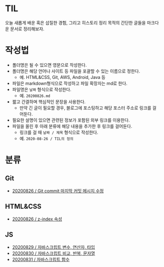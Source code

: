 # TIL

오늘 새롭게 배운 혹은 삽질한 경험, 그리고 히스토리 정리 목적의 간단한 글들을 마크다운 문서로 정리해보자.

# 작성법

- 폴더명은 될 수 있으면 영문으로 작성한다.
- 폴더명은 해당 언어나 사이트 등 파일을 포괄할 수 있는 이름으로 정한다.
  - 예. HTML&CSS, Git, AWS, Android, Java 등
- 파일은 markdown형식으로 작성하고 파일 확장자는 md로 한다.
- 파일명은 `날짜` 형식으로 작성한다.
  - 예. `20200826.md`
- 짧고 간결하며 핵심적인 문장을 사용한다.
  - 만약 긴 글이 필요할 경우, 블로그에 포스팅하고 해당 포스터 주소로 링크를 걸어둔다.
- 필요한 설명이 있으면 관련된 정보가 포함된 외부 링크를 이용한다.
- 파일을 올린 후 아래 분류에 해당 내용을 추가한 후 링크를 걸어둔다.
  - 링크를 걸 때 `날짜 / 제목` 형식으로 작성한다.
  - 예. `2020-08-26 / TIL의 정의`

# 분류

## Git

- [20200826 / Git commit 마지막 커밋 메시지 수정](https://github.com/kimmy100b/TIL/blob/master/Git/20200826.md)

## HTML&CSS

- [20200826 / z-index 속성](https://github.com/kimmy100b/TIL/blob/master/HTML%26CSS/20200826.md)

## JS

- [20200829 / 자바스크립트 변수, 연산자, 타입](https://github.com/kimmy100b/TIL/blob/master/JS/20200829.md)
- [20200830 / 자바스크립트 비교, 반복, 문자열](https://github.com/kimmy100b/TIL/blob/master/JS/20200830.md)
- [20200831 / 자바스크립트 함수](https://github.com/kimmy100b/TIL/blob/master/JS/20200831.md)
